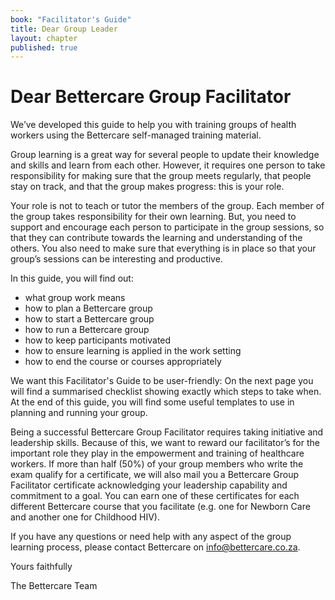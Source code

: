 ```yaml
---
book: "Facilitator's Guide"
title: Dear Group Leader
layout: chapter
published: true
---
```


# Dear Bettercare Group Facilitator

We’ve developed this guide to help you with training groups of health workers using the Bettercare self-managed training material.

Group learning is a great way for several people to update their knowledge and skills and learn from each other. However, it requires one person to take responsibility for making sure that the group meets regularly, that people stay on track, and that the group makes progress: this is your role.

Your role is not to teach or tutor the members of the group. Each member of the group takes responsibility for their own learning. But, you need to support and encourage each person to participate in the group sessions, so that they can contribute towards the learning and understanding of the others. You also need to make sure that everything is in place so that your group’s sessions can be interesting and productive. 

In this guide, you will find out:  

* what group work means
* how to plan a Bettercare group
* how to start a Bettercare group 
* how to run a  Bettercare group
* how to keep participants motivated
* how to ensure learning is applied in the work setting
* how to end the course or courses appropriately

We want this Facilitator's Guide to be user-friendly: On the next page you will find a summarised checklist showing exactly which steps to take when. At the end of this guide, you will find some useful templates to use in planning and running your group. 

Being a successful Bettercare Group Facilitator requires taking initiative and leadership skills. Because of this, we want to reward our facilitator’s for the important role they play in the empowerment and training of healthcare workers. If more than half (50%) of your group members who write the exam qualify for a certificate, we will also mail you a Bettercare Group Facilitator certificate acknowledging your leadership capability and commitment to a goal. You can earn one of these certificates for each different Bettercare course that you facilitate (e.g. one for Newborn Care and another one for Childhood HIV).

If you have any questions or need help with any aspect of the group learning process, please contact Bettercare on info@bettercare.co.za.

Yours faithfully

The Bettercare Team